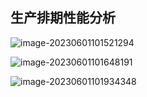 ## 生产排期性能分析

![image-20230601101521294](https://s2.loli.net/2023/06/01/qAuiYjGsbTarLQ8.png)

![image-20230601101648191](https://s2.loli.net/2023/06/01/copiyJ5gCQMKkfF.png)

![image-20230601101934348](https://s2.loli.net/2023/06/01/6zsqbHCN9dgQSIO.png)